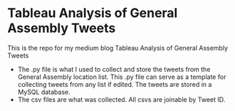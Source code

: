 # Tableau Analysis of General Assembly Tweets

This is the repo for my medium blog Tableau Analysis of General Assembly Tweets

* The .py file is what I used to collect and store the tweets from the General Assembly location list. This .py file can serve as a template for collecting tweets from any list if edited. The tweets are stored in a MySQL database.
* The csv files are what was collected. All csvs are joinable by Tweet ID.
